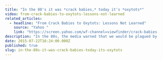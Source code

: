 ```yaml
---
title: "In the 80's it was *crack babies,* today it's *oxytots*"
video: from-crack-babies-to-oxytots-lessons-not-learned
related_articles:
  - headline: "From Crack Babies to Oxytots: Lessons Not Learned"
    source: "Yahoo "
    link: "https://screen.yahoo.com/wf-channel=viewfinder/crack-babies-oxytots-lessons-not-120000652.html"
description: "In the 80s, the media warned that we would be plagued by “crack babies.” They were wrong. Today, the media is sounding a similar alarm."
date: 2015-07-22T16:24:00.000Z
published: true
slug: in-the-80s-it-was-crack-babies-today-its-oxytots
---
```


